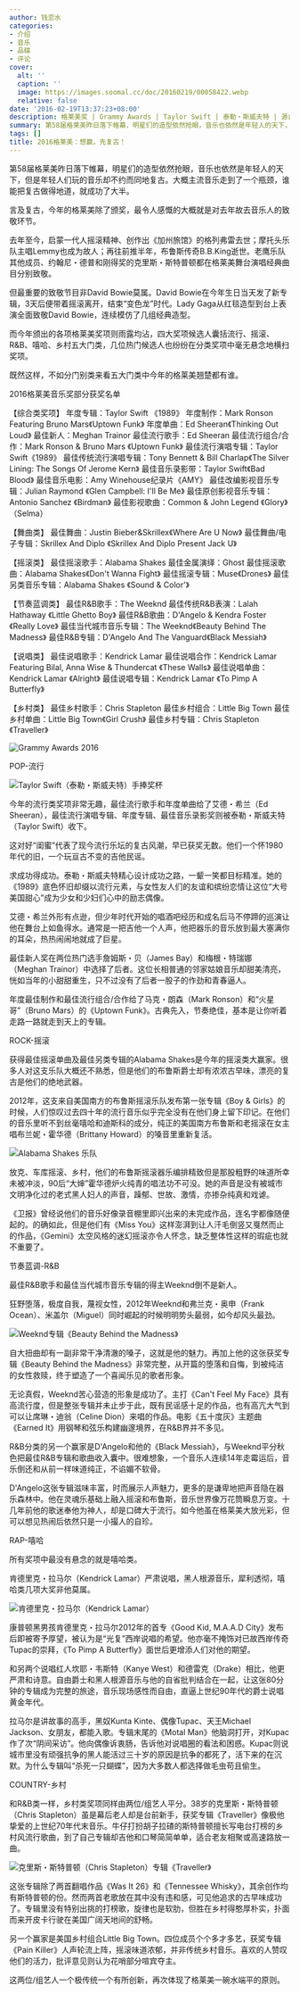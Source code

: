 ```yaml
---
author: 钱恋水
categories:
- 介绍
- 音乐
- 品碟
- 评论
cover:
  alt: ''
  caption: ''
  image: https://images.soomal.cc/doc/20160219/00058422.webp
  relative: false
date: '2016-02-19T13:37:23+08:00'
description: 格莱美奖 | Grammy Awards | Taylor Swift | 泰勒・斯威夫特 | 源自：东方早报 | 版权：转载 |  平均/总评分：10.00/20
summary: 第58届格莱美昨日落下帷幕，明星们的造型依然抢眼，音乐也依然是年轻人的天下，但是年轻人们玩的音乐却不约而同地复古。大概主流音乐走到了一个瓶颈，谁能把复古做得地道，就成功了大半。言及复古，今年的格莱美除了颁奖，最令人感慨的大概就是对去年故去音乐人的致敬环节……
tags: []
title: 2016格莱美：想赢，先复古！
---
```


第58届格莱美昨日落下帷幕，明星们的造型依然抢眼，音乐也依然是年轻人的天下，但是年轻人们玩的音乐却不约而同地复古。大概主流音乐走到了一个瓶颈，谁能把复古做得地道，就成功了大半。

言及复古，今年的格莱美除了颁奖，最令人感慨的大概就是对去年故去音乐人的致敬环节。

去年至今，启蒙一代人摇滚精神、创作出《加州旅馆》的格列弗雷去世；摩托头乐队主唱Lemmy也成为故人；再往前推半年，布鲁斯传奇B.B.King逝世。老鹰乐队其他成员、约翰尼・德普和刚得奖的克里斯・斯特普顿都在格莱美舞台演唱经典曲目分别致敬。

但最重要的致敬节目非David Bowie莫属。David Bowie在今年生日当天发了新专辑，3天后便带着摇滚离开，结束“变色龙”时代。Lady Gaga从红毯造型到台上表演全面致敬David Bowie，连续模仿了几组经典造型。

而今年颁出的各项格莱美奖项则雨露均沾，四大奖项候选人囊括流行、摇滚、R&B、嘻哈、乡村五大门类，几位热门候选人也纷纷在分类奖项中毫无悬念地横扫奖项。

既然这样，不如分门别类来看五大门类中今年的格莱美翘楚都有谁。

2016格莱美音乐奖部分获奖名单


【综合类奖项】
年度专辑：Taylor Swift 《1989》
年度制作：Mark Ronson Featuring Bruno Mars《Uptown Funk》
年度单曲：Ed Sheeran《Thinking Out Loud》
最佳新人：Meghan Trainor
最佳流行歌手：Ed Sheeran
最佳流行组合/合作：Mark Ronson & Bruno Mars 《Uptown Funk》
最佳流行演唱专辑：Taylor Swift《1989》
最佳传统流行演唱专辑：Tony Bennett & Bill Charlap《The Silver Lining: The Songs Of Jerome Kern》
最佳音乐录影带：Taylor Swift《Bad Blood》
最佳音乐电影：Amy Winehouse纪录片《AMY》
最佳改编影视音乐专辑：Julian Raymond 《Glen Campbell: I'll Be Me》
最佳原创影视音乐专辑：Antonio Sanchez 《Birdman》
最佳影视歌曲：Common & John Legend 《Glory》（Selma）

【舞曲类】
最佳舞曲：Justin Bieber&Skrillex《Where Are U Now》
最佳舞曲/电子专辑：Skrillex And Diplo 《Skrillex And Diplo Present Jack U》

【摇滚类】
最佳摇滚歌手：Alabama Shakes
最佳金属演绎：Ghost
最佳摇滚歌曲：Alabama Shakes《Don't Wanna Fight》
最佳摇滚专辑：Muse《Drones》
最佳另类音乐专辑：Alabama Shakes 《Sound & Color'》

【节奏蓝调类】
最佳R&B歌手：The Weeknd
最佳传统R&B表演：Lalah Hathaway 《Little Ghetto Boy》
最佳R&B歌曲：D'Angelo & Kendra Foster《Really Love》
最佳当代城市音乐专辑：The Weeknd《Beauty Behind The Madness》
最佳R&B专辑：D'Angelo And The Vanguard《Black Messiah》

【说唱类】
最佳说唱歌手：Kendrick Lamar
最佳说唱合作：Kendrick Lamar Featuring Bilal, Anna Wise & Thundercat 《These Walls》
最佳说唱单曲：Kendrick Lamar 《Alright》
最佳说唱专辑：Kendrick Lamar 《To Pimp A Butterfly》

【乡村类】
最佳乡村歌手：Chris Stapleton
最佳乡村组合：Little Big Town
最佳乡村单曲：Little Big Town《Girl Crush》
最佳乡村专辑：Chris Stapleton 《Traveller》


![Grammy Awards 2016](https://images.soomal.cc/doc/20160219/00058417.webp)





POP-流行

![Taylor Swift（泰勒・斯威夫特）手捧奖杯](https://images.soomal.cc/doc/20160219/00058418_01.webp)





今年的流行类奖项非常无趣，最佳流行歌手和年度单曲给了艾德・希兰（Ed Sheeran），最佳流行演唱专辑、年度专辑、最佳音乐录影奖则被泰勒・斯威夫特（Taylor Swift）收下。

这对好“闺蜜”代表了现今流行乐坛的复古风潮，早已获奖无数。他们一个怀1980年代的旧，一个玩亘古不变的吉他民谣。

求成功得成功。泰勒・斯威夫特精心设计成功之路，一颦一笑都目标精准。她的《1989》底色怀旧却缀以流行元素，与女性友人们的友谊和缤纷恋情让这位“大号美国甜心”成为少女和少妇们心中的励志偶像。

艾德・希兰外形有点逊，但少年时代开始的唱酒吧经历和成名后马不停蹄的巡演让他在舞台上如鱼得水。通常是一把吉他一个人声，他把器乐的音乐放到最大塞满你的耳朵，热热闹闹地就成了巨星。

最佳新人奖在两位热门选手詹姆斯・贝（James Bay）和梅根・特瑞娜（Meghan Trainor）中选择了后者。这位长相普通的邻家姑娘音乐却甜美清亮，恍如当年的小甜甜重生，只不过没有了后者一股子的作劲和青春逼人。

年度最佳制作和最佳流行组合/合作给了马克・朗森（Mark Ronson）和“火星哥”（Bruno Mars）的《Uptown Funk》。古典先入，节奏绝佳，基本是让你听着走路一路就走到天上的专辑。

ROCK-摇滚

获得最佳摇滚单曲及最佳另类专辑的Alabama Shakes是今年的摇滚类大赢家。很多人对这支乐队大概还不熟悉，但是他们的布鲁斯爵士却有浓浓古早味，漂亮的复古是他们的绝地武器。

2012年，这支来自美国南方的布鲁斯摇滚乐队发布第一张专辑《Boy & Girls》的时候，人们惊叹过去四十年的流行音乐似乎完全没有在他们身上留下印记。在他们的音乐里听不到丝毫嘻哈和迪斯科的成分，纯正的美国南方布鲁斯和老摇滚在女主唱布兰妮・霍华德（Brittany Howard）的嗓音里重新复活。

![Alabama Shakes 乐队](https://images.soomal.cc/doc/20160219/00058419.webp)





放克、车库摇滚、乡村，他们的布鲁斯摇滚器乐编排精致但是那股粗野的味道所幸未被冲淡，90后“大婶”霍华德炉火纯青的唱法功不可没。她的声音是没有被城市文明净化过的老式黑人妇人的声音，躁郁、世故、激情，亦掺杂纯真和戏谑。

《卫报》曾经说他们的音乐好像录音棚里即兴出来的未完成作品，连名字都像随便起的。的确如此，但是他们有《Miss You》这样澎湃到让人汗毛倒竖又戛然而止的作品，《Gemini》太空风格的迷幻摇滚亦令人怀念，缺乏整体性这样的瑕疵也就不重要了。

节奏蓝调-R&B

最佳R&B歌手和最佳当代城市音乐专辑的得主Weeknd倒不是新人。

狂野堕落，极度自我，蔑视女性，2012年Weeknd和弗兰克・奥申（Frank Ocean）、米盖尔（Miguel）同时崛起的时候明明势头最弱，如今却风头最劲。

![Weeknd专辑《Beauty Behind the Madness》](https://images.soomal.cc/doc/20160219/00058420_01.webp)





自大扭曲却有一副非常干净清澈的嗓子，这就是他的魅力。再加上他的这张获奖专辑《Beauty Behind the Madness》非常完整，从开篇的堕落和自悔，到被纯洁的女性救赎，终于塑造了一个喜闻乐见的歌者形象。

无论真假，Weeknd苦心营造的形象是成功了。主打《Can't Feel My Face》具有高流行度，但是整张专辑并未止步于此，既有民谣感十足的作品，也有高亢大气到可以让席琳・迪翁（Celine Dion）来唱的作品。电影《五十度灰》主题曲《Earned It》用钢琴和弦乐构建幽邃境界，在R&B界并不多见。

R&B分类的另一个赢家是D'Angelo和他的《Black Messiah》，与Weeknd平分秋色把最佳R&B专辑和歌曲收入囊中。很难想象，一个音乐人连续14年走霉运后，音乐倒还和从前一样味道纯正，不谄媚不软骨。

D'Angelo这张专辑滋味丰富，时而展示人声魅力，更多的是谦卑地把声音隐在器乐森林中。他在灵魂乐基础上融入摇滚和布鲁斯，音乐世界像万花筒瞬息万变。十几年前他的歌迷奉他为神人，却是口碑大于流行。如今他虽在格莱美大放光彩，但可以想见热闹后依然只是一小撮人的自珍。

RAP-嘻哈

所有奖项中最没有悬念的就是嘻哈类。

肯德里克・拉马尔（Kendrick Lamar）严肃说唱，黑人根源音乐，犀利透彻，嘻哈类几项大奖非他莫属。

![肯德里克・拉马尔（Kendrick Lamar）](https://images.soomal.cc/doc/20160219/00058423.webp)





康普顿黑男孩肯德里克・拉马尔2012年的首专《Good Kid, M.A.A.D City》发布后即被寄予厚望，被认为是“光复”西岸说唱的希望。他亦毫不掩饰对已故西岸传奇Tupac的崇拜，《To Pimp A Butterfly》面世后更增添人们对他的期望。

和另两个说唱红人坎耶・韦斯特（Kanye West）和德雷克（Drake）相比，他更严肃和诗意。自由爵士和黑人根源音乐与他的自省批判结合在一起，让这张80分钟的专辑成为完整的旅途，音乐现场感性而自由，直逼上世纪90年代的爵士说唱黄金年代。

拉马尔是讲故事的高手，黑奴Kunta Kinte、偶像Tupac、天王Michael Jackson、女朋友，都能入歌。专辑末尾的《Motal Man》他脑洞打开，对Kupac作了次“阴间采访”。他向偶像诉衷肠，告诉他对说唱圈的看法和困惑。Kupac则说城市里没有顽强抗争的黑人能活过三十岁的原因是抗争的都死了，活下来的在沉默。为什么专辑叫“杀死一只蝴蝶”，因为大多数人都选择做毛虫苟且偷生。

COUNTRY-乡村

和R&B类一样，乡村类奖项同样由两位/组艺人平分。38岁的克里斯・斯特普顿（Chris Stapleton）虽是幕后老人却是台前新手，获奖专辑《Traveller》像极他挚爱的上世纪70年代末音乐。牛仔打扮胡子拉碴的斯特普顿擅长写电台打榜的乡村风流行歌曲，到了自己专辑却吉他和口琴简简单单，适合老友相聚或高速路放一曲。

![克里斯・斯特普顿（Chris Stapleton）专辑《Traveller》](https://images.soomal.cc/doc/20160219/00058421.webp)





这张专辑除了两首翻唱作品《Was It 26》和《Tennessee Whisky》，其余创作均有斯特普顿的份。然而两首老歌放在其中没有违和感，可见他追求的古早味成功了。专辑里没有特别出挑的打榜歌，旋律也是软肋，但胜在乡村得憨厚朴实，扑面而来开皮卡行驶在美国广阔天地间的舒畅。

另一个赢家是美国乡村组合Little Big Town。四位成员个个多才多艺，获奖专辑《Pain Killer》人声轮流上阵，摇滚味道浓郁，并非传统乡村音乐。喜欢的人赞叹他们的活力，批评意见则认为花哨部分喧宾夺主。

这两位/组艺人一个极传统一个有所创新，再次体现了格莱美一碗水端平的原则。